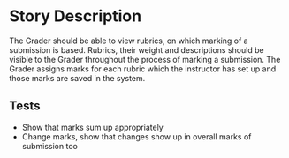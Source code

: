 Story Description
=================

The Grader should be able to view rubrics, on which marking of a submission is based. Rubrics, their weight and descriptions should be visible to the Grader throughout the process of marking a submission. The Grader assigns marks for each rubric which the instructor has set up and those marks are saved in the system.

Tests
-----

-   Show that marks sum up appropriately
-   Change marks, show that changes show up in overall marks of submission too
